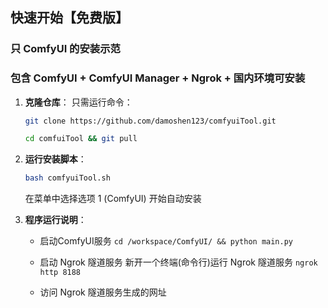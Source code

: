 

## 快速开始【免费版】
### 只 ComfyUI 的安装示范
### 包含 ComfyUI + ComfyUI Manager + Ngrok + 国内环境可安装

1. **克隆仓库**：
    只需运行命令：
    ```bash
    git clone https://github.com/damoshen123/comfyuiTool.git
    ```
    ```bash
    cd comfuiTool && git pull
    ```
    

2. **运行安装脚本**：
    ```bash
    bash comfyuiTool.sh
    ```
    在菜单中选择选项 1 (ComfyUI) 开始自动安装

3. **程序运行说明**： 

    - 启动ComfyUI服务
    `cd /workspace/ComfyUI/ && python main.py`

    - 启动 Ngrok 隧道服务
    新开一个终端(命令行)运行 Ngrok 隧道服务
     `ngrok http 8188` 

    - 访问 Ngrok 隧道服务生成的网址

